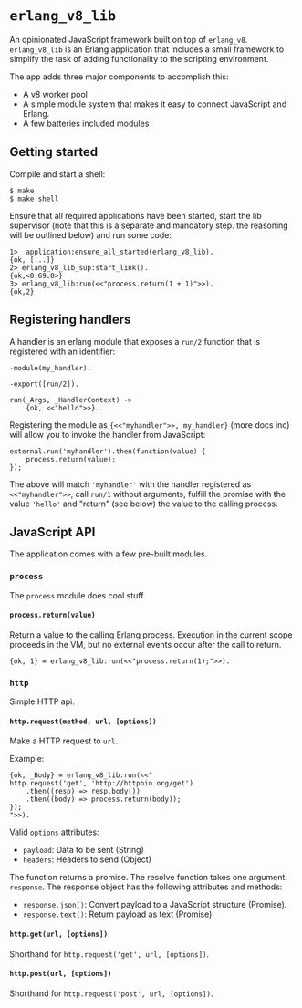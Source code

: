 # `erlang_v8_lib`

An opinionated JavaScript framework built on top of `erlang_v8`.
`erlang_v8_lib` is an Erlang application that includes a small framework to
simplify the task of adding functionality to the scripting environment.

The app adds three major components to accomplish this:

- A v8 worker pool
- A simple module system that makes it easy to connect JavaScript and Erlang.
- A few batteries included modules

## Getting started

Compile and start a shell:

    $ make
    $ make shell

Ensure that all required applications have been started, start the lib
supervisor (note that this is a separate and mandatory step. the reasoning
will be outlined below) and run some code:

    1>  application:ensure_all_started(erlang_v8_lib).
    {ok, [...]}
    2> erlang_v8_lib_sup:start_link().
    {ok,<0.69.0>}
    3> erlang_v8_lib:run(<<"process.return(1 + 1)">>).
    {ok,2}

## Registering handlers

A handler is an erlang module that exposes a `run/2` function that is
registered with an identifier: 

    -module(my_handler).

    -export([run/2]).

    run(_Args, _HandlerContext) ->
        {ok, <<"hello">>}.

Registering the module as `{<<"myhandler">>, my_handler}` (more docs inc) will
allow you to invoke the handler from JavaScript:

    external.run('myhandler').then(function(value) {
        process.return(value);
    });

The above will match `'myhandler'` with the handler registered as
`<<"myhandler">>`, call `run/1` without arguments, fulfill the promise with
the value `'hello'` and "return" (see below) the value to the calling process.

## JavaScript API

The application comes with a few pre-built modules.

### `process`

The `process` module does cool stuff.

#### `process.return(value)`

Return a value to the calling Erlang process. Execution in the current scope
proceeds in the VM, but no external events occur after the call to return.

    {ok, 1} = erlang_v8_lib:run(<<"process.return(1);">>).

### `http`

Simple HTTP api.

#### `http.request(method, url, [options])`

Make a HTTP request to `url`.

Example:

    {ok, _Body} = erlang_v8_lib:run(<<"
    http.request('get', 'http://httpbin.org/get')
        .then((resp) => resp.body())
        .then((body) => process.return(body));
    });
    ">>).

Valid `options` attributes:

- `payload`: Data to be sent (String)
- `headers`: Headers to send (Object)

The function returns a promise. The resolve function takes one argument:
`response`. The response object has the following attributes and methods:

- `response.json()`: Convert payload to a JavaScript structure (Promise).
- `response.text()`: Return payload as text (Promise).

#### `http.get(url, [options])`

Shorthand for `http.request('get', url, [options])`.

#### `http.post(url, [options])`

Shorthand for `http.request('post', url, [options])`.

